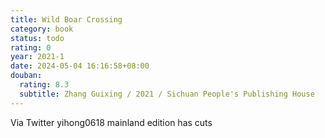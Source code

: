 ```yaml
---
title: Wild Boar Crossing
category: book
status: todo
rating: 0
year: 2021-1
date: 2024-05-04 16:16:58+08:00
douban:
  rating: 8.3
  subtitle: Zhang Guixing / 2021 / Sichuan People's Publishing House
---
```


Via Twitter yihong0618 mainland edition has cuts
